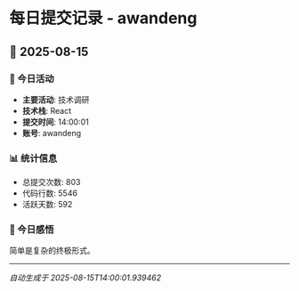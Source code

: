 # 每日提交记录 - awandeng

## 📅 2025-08-15

### 🎯 今日活动
- **主要活动**: 技术调研
- **技术栈**: React
- **提交时间**: 14:00:01
- **账号**: awandeng

### 📊 统计信息
- 总提交次数: 803
- 代码行数: 5546
- 活跃天数: 592

### 💭 今日感悟
简单是复杂的终极形式。

---
*自动生成于 2025-08-15T14:00:01.939462*

